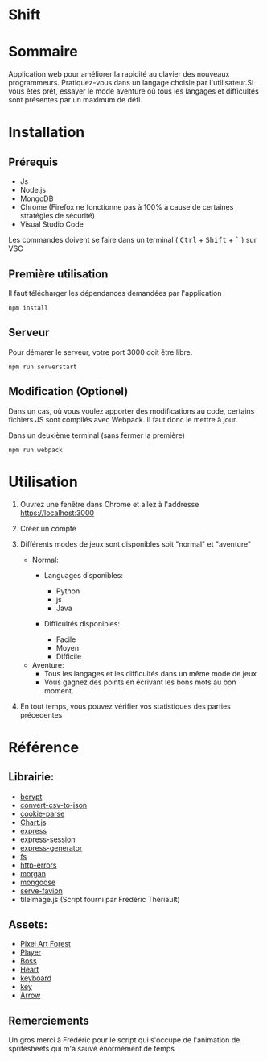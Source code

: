# Shift

# Sommaire

Application web pour améliorer la rapidité au clavier des nouveaux programmeurs. Pratiquez-vous dans un langage choisie par l'utilisateur.Si vous êtes prêt, essayer le mode aventure où tous les langages et difficultés sont présentes par un maximum de défi.

# Installation

## Prérequis

- Js
- Node.js
- MongoDB
- Chrome (Firefox ne fonctionne pas à 100% à cause de certaines stratégies de sécurité)
- Visual Studio Code

Les commandes doivent se faire dans un terminal ( <kbd>Ctrl</kbd> + <kbd>Shift</kbd> + <kbd>`</kbd> ) sur VSC

## Première utilisation

Il faut télécharger les dépendances demandées par l'application

```
npm install
```

## Serveur

Pour démarer le serveur, votre port 3000 doit être libre.

```
npm run serverstart
```

## Modification (Optionel)

Dans un cas, où vous voulez apporter des modifications au code, certains fichiers JS sont compilés avec Webpack. Il faut donc le mettre à jour.

Dans un deuxième terminal (sans fermer la première)

```
npm run webpack
```

# Utilisation

1. Ouvrez une fenêtre dans Chrome et allez à l'addresse [https://localhost:3000](https://localhost:3000)
2. Créer un compte
3. Différents modes de jeux sont disponibles soit "normal" et "aventure"

   - Normal:
        - Languages disponibles:
            - Python
            - js
            - Java

        - Difficultés disponibles:
            - Facile
            - Moyen
            - Difficile
    - Aventure:
        - Tous les langages et les difficultés dans un même mode de jeux
        - Vous gagnez des points en écrivant les bons mots au bon moment.



4. En tout temps, vous pouvez vérifier vos statistiques des parties précedentes

# Référence
## Librairie:
- [bcrypt](https://www.npmjs.com/package/bcrypt)
- [convert-csv-to-json](https://www.npmjs.com/package/convert-csv-to-json)
- [cookie-parse](https://www.npmjs.com/package/cookie-parser)
- [Chart.js](https://www.chartjs.org/)
- [express](https://www.npmjs.com/package/express)
- [express-session](https://www.npmjs.com/package/express-session)
- [express-generator](https://www.npmjs.com/package/express-generator)
- [fs](https://www.npmjs.com/package/fs)
- [http-errors](https://www.npmjs.com/package/http-errors)
- [morgan](https://www.npmjs.com/package/morgan)
- [mongoose](https://www.npmjs.com/package/mongoose)
- [serve-favion](https://www.npmjs.com/package/serve-favicon)
- tileImage.js (Script fourni par Frédéric Thériault)

## Assets:
- [Pixel Art Forest](https://edermunizz.itch.io/free-pixel-art-forest)
- [Player](https://oco.itch.io/medieval-fantasy-character-pack)
- [Boss](https://itch.io/queue/c/844603/asset-packs?game_id=466748)
- [Heart](https://gpway.itch.io/2d-pixel-heart?download)
- [keyboard](https://codepen.io/irajsuhail/pen/mYMZVm)
- [key](https://iconarchive.com/show/keyboard-keys-icons-by-chromatix.html)
- [Arrow](https://www.flaticon.com/search?word=arrow)

## Remerciements
Un gros merci à Frédéric pour le script qui s'occupe de l'animation de spritesheets qui m'a sauvé énormément de temps

